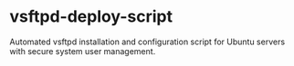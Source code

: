 # vsftpd-deploy-script
Automated vsftpd installation and configuration script for Ubuntu servers with secure system user management.
